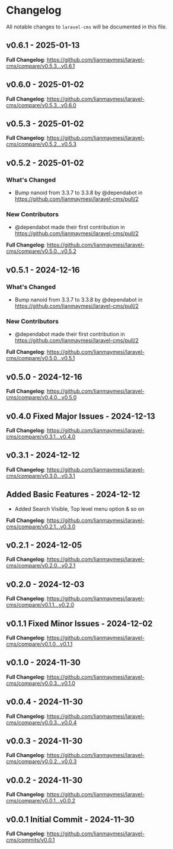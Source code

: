 # Changelog

All notable changes to `laravel-cms` will be documented in this file.

## v0.6.1 - 2025-01-13

**Full Changelog**: https://github.com/lianmaymesi/laravel-cms/compare/v0.5.3...v0.6.1

## v0.6.0 - 2025-01-02

**Full Changelog**: https://github.com/lianmaymesi/laravel-cms/compare/v0.5.3...v0.6.0

## v0.5.3 - 2025-01-02

**Full Changelog**: https://github.com/lianmaymesi/laravel-cms/compare/v0.5.2...v0.5.3

## v0.5.2 - 2025-01-02

### What's Changed

* Bump nanoid from 3.3.7 to 3.3.8 by @dependabot in https://github.com/lianmaymesi/laravel-cms/pull/2

### New Contributors

* @dependabot made their first contribution in https://github.com/lianmaymesi/laravel-cms/pull/2

**Full Changelog**: https://github.com/lianmaymesi/laravel-cms/compare/v0.5.0...v0.5.2

## v0.5.1 - 2024-12-16

### What's Changed

* Bump nanoid from 3.3.7 to 3.3.8 by @dependabot in https://github.com/lianmaymesi/laravel-cms/pull/2

### New Contributors

* @dependabot made their first contribution in https://github.com/lianmaymesi/laravel-cms/pull/2

**Full Changelog**: https://github.com/lianmaymesi/laravel-cms/compare/v0.5.0...v0.5.1

## v0.5.0 - 2024-12-16

**Full Changelog**: https://github.com/lianmaymesi/laravel-cms/compare/v0.4.0...v0.5.0

## v0.4.0 Fixed Major Issues - 2024-12-13

**Full Changelog**: https://github.com/lianmaymesi/laravel-cms/compare/v0.3.1...v0.4.0

## v0.3.1 - 2024-12-12

**Full Changelog**: https://github.com/lianmaymesi/laravel-cms/compare/v0.3.0...v0.3.1

## Added Basic Features - 2024-12-12

- Added Search Visible, Top level menu option & so on

**Full Changelog**: https://github.com/lianmaymesi/laravel-cms/compare/v0.2.1...v0.3.0

## v0.2.1 - 2024-12-05

**Full Changelog**: https://github.com/lianmaymesi/laravel-cms/compare/v0.2.0...v0.2.1

## v0.2.0 - 2024-12-03

**Full Changelog**: https://github.com/lianmaymesi/laravel-cms/compare/v0.1.1...v0.2.0

## v0.1.1 Fixed Minor Issues - 2024-12-02

**Full Changelog**: https://github.com/lianmaymesi/laravel-cms/compare/v0.1.0...v0.1.1

## v0.1.0 - 2024-11-30

**Full Changelog**: https://github.com/lianmaymesi/laravel-cms/compare/v0.0.3...v0.1.0

## v0.0.4 - 2024-11-30

**Full Changelog**: https://github.com/lianmaymesi/laravel-cms/compare/v0.0.3...v0.0.4

## v0.0.3 - 2024-11-30

**Full Changelog**: https://github.com/lianmaymesi/laravel-cms/compare/v0.0.2...v0.0.3

## v0.0.2 - 2024-11-30

**Full Changelog**: https://github.com/lianmaymesi/laravel-cms/compare/v0.0.1...v0.0.2

## v0.0.1 Initial Commit - 2024-11-30

**Full Changelog**: https://github.com/lianmaymesi/laravel-cms/commits/v0.0.1
